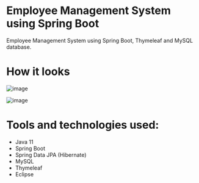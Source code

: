 # Employee Management System using Spring Boot

Employee Management System using Spring Boot, Thymeleaf and MySQL database.

# How it looks

![image](https://i.imgur.com/IVFwvXc.png)

![image](https://i.imgur.com/4HtlQrh.png)

# Tools and technologies used:

- Java 11
- Spring Boot
- Spring Data JPA (Hibernate)
- MySQL
- Thymeleaf
- Eclipse

